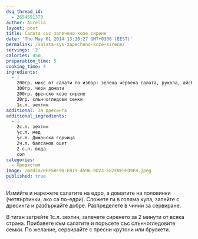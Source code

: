 ```yaml
---
dsq_thread_id:
  - 2654591370
author: Aurelia
layout: post
title: Салата със запечено козе сирене
date: 'Thu May 01 2014 13:30:27 GMT+0300 (EEST)'
permalink: /salata-sys-zapecheno-koze-sirene/
servings: '2'
calories: 450
preparation_time: 5
cooking_time: 4
ingredients:
  - |
    200гр. микс от салати по избор: зелена червена салата, рукола, айсберг и др.
    300гр. чери домати
    200гр. френско козе сирене
    20гр. слънчогледови семки
    1с.л. зехтин
additional: За дресинга
additional_ingredients:
  - |
    2с.л. зехтин
    ½с.л. мед
    ½с.л. Дижонска горчица
    2ч.л. балсамов оцет
    2 с.л. вода
    сол
categories:
  - Предястия
image: /media/BFF5BF90-FB19-4596-9D23-582F0E9FD9F8.jpeg
published: true
---
```

Измийте и нарежете салатите на едро, а доматите на половинки (четвъртинки, ако са по-едри). Сложете ги в голяма купа, залейте с дресинга и разбъркайте добре. Разпределете в чинии за сервиране.
  
В тиган загрейте 1с.л. зехтин, запечете сиренето за 2 минути от всяка страна. Прибавете към салатите и поръсете със слънчогледовите семки.
По желание, сервирайте с пресни крутони или брускети.